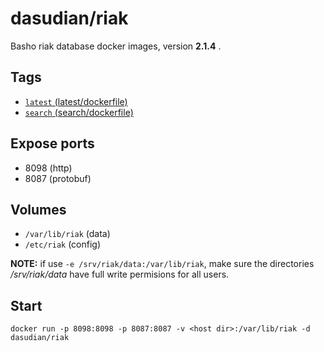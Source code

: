 # dasudian/riak

Basho riak database docker images, version **2.1.4** .  

## Tags

- [`latest` (latest/dockerfile)](https://github.com/Dasudian/docker-riak/blob/master/no-search/Dockerfile)  
- [`search` (search/dockerfile)](https://github.com/Dasudian/docker-riak/blob/master/search/Dockerfile) 

## Expose ports

- 8098  (http)  
- 8087  (protobuf)  

## Volumes

- `/var/lib/riak`   (data)  
- `/etc/riak`   (config)  

**NOTE:** if use `-e /srv/riak/data:/var/lib/riak`, make sure the directories */srv/riak/data* have full write permisions for all users.  

## Start

`docker run -p 8098:8098 -p 8087:8087 -v <host dir>:/var/lib/riak -d dasudian/riak`  
